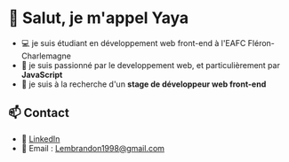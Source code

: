 # 👋 Salut, je m'appel Yaya
- 💻 je suis étudiant en développement web front-end à l'EAFC Fléron-Charlemagne
- 👀 je suis passionné par le developpement web, et particulièrement par **JavaScript**
- 🚀 je suis à la recherche d'un **stage de développeur web front-end**

  
## 📫 Contact
- 💼 [LinkedIn](https://www.linkedin.com/in/maurizio-dev-929984329/)
- 📩 Email : Lembrandon1998@gmail.com

<!---
DevWebAma/DevWebAma is a ✨ special ✨ repository because its `README.md` (this file) appears on your GitHub profile.
You can click the Preview link to take a look at your changes.
--->

